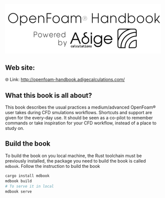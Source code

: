 [![Adige logo image](src/images/powered_by_adige.png)](https://www.adigecalculations.com/)

## Web site:

:globe_with_meridians: Link: http://openfoam-handbook.adigecalculations.com/

<!-- The book can be consulted at this link:  https://openfoam-handbook.adigecalculations.com -->
## What this book is all about?
This book describes the usual practices a medium/advanced OpenFoam® user
takes during CFD smulations workflows. Shortcuts and support are given for the every-day
use.
It should be seen as a co-pilot to remember commands or take inspiration
for your CFD workflow, instead of a place to study on.

## Build the book
To build the book on you local machine, the Rust toolchain must be previously installed,
the package you need to build the book is called ```mdbook```. Follow the instruction to
build the book

```sh
cargo install mdbook
mdbook build
# To serve it in local
mdbook serve
```
